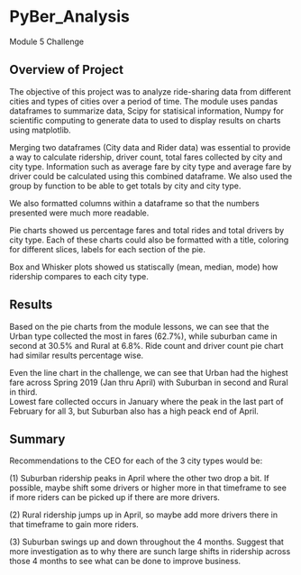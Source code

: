 # PyBer_Analysis
Module 5 Challenge
## Overview of Project
The objective of this project was to analyze ride-sharing data from different cities and types of cities over a period of time.  The module 
uses pandas dataframes to summarize data, Scipy for statisical information,  Numpy for scientific computing to generate data to used to 
display results on charts using matplotlib.  

Merging two dataframes (City data and Rider data) was essential to provide a way to calculate ridership, driver count, total fares collected by 
city and city type.  Information such as average fare by city type and average fare by driver could be calculated using this combined dataframe.
We also used the group by function to be able to get totals by city and city type.

We also formatted columns within a dataframe so that the numbers presented were much more readable.

Pie charts showed us percentage fares and total rides and total drivers  by city type.   Each of these charts could also be formatted
with a title, coloring for different slices, labels for each section of the pie.

Box and Whisker plots showed us statiscally (mean, median, mode) how ridership compares to each city type.

## Results

Based on the pie charts from the module lessons, we can see that the Urban type collected the most in fares (62.7%), while suburban came in second at 30.5% and Rural at 6.8%.
Ride count and driver count pie chart had similar results percentage wise.

Even the line chart in the challenge, we can see that Urban had the highest fare across Spring 2019 (Jan thru April) with Suburban in second and Rural in third.  
Lowest fare collected occurs in January where the peak in the last part of February for all 3, but Suburban also has a high peack end of April. 

## Summary

Recommendations to the CEO for each of the 3 city types would be:

(1) Suburban ridership peaks in April where the other two drop a bit.  If possible, maybe shift some drivers or higher more in that timeframe to see if
more riders can be picked up if there are more drivers.

(2) Rural ridership jumps up in April, so maybe add more drivers there in that timeframe to gain more riders.

(3) Suburban swings up and down throughout the 4 months.  Suggest that more investigation as to why there are sunch large shifts in ridership across those 4
months to see what can be done to improve business.